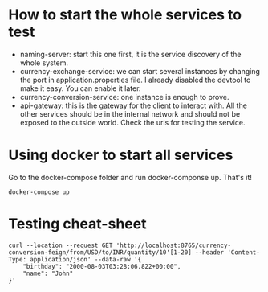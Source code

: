 # How to start the whole services to test
- naming-server: start this one first, it is the service discovery of the whole system.
- currency-exchange-service: we can start several instances by changing the port in application.properties file. I already disabled the devtool to make it easy. You can enable it later.
- currency-conversion-service: one instance is enough to prove.
- api-gateway: this is the gateway for the client to interact with. All the other services should be in the internal network and should not be exposed to the outside world. Check the urls for testing the service.

# Using docker to start all services
Go to the docker-compose folder and run docker-componse up. That's it!

```
docker-compose up
```

# Testing cheat-sheet

```
curl --location --request GET 'http://localhost:8765/currency-conversion-feign/from/USD/to/INR/quantity/10'[1-20] --header 'Content-Type: application/json' --data-raw '{
    "birthday": "2000-08-03T03:28:06.822+00:00",
    "name": "John"
}'

```
